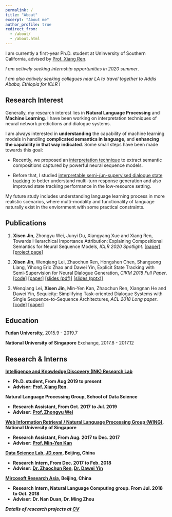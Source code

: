 ```yaml
---
permalink: /
title: "About"
excerpt: "About me"
author_profile: true
redirect_from: 
  - /about/
  - /about.html
---
```


I am currently a first-year Ph.D. student at Uninversity of Southern California, advised by [Prof. Xiang Ren](http://ink-ron.usc.edu/xiangren/).

*I am actively seeking internship opportunities in 2020 summer*.

*I am also actively seeking collegues near LA to travel together to Addis Ababa, Ethiopia for ICLR !*

## Research Interest

Generally, my research interest lies in **Natural Language Processing** and **Machine Learning**. I have been working on interpretation techniques of neural network predictions and dialogue systems.

I am always interested in **understanding** the capability of machine learning models in handling **complicated semantics in language**, and **enhancing the capability in that way indicated**. Some small steps have been made towards this goal: 

- Recently, we proposed an [interpretation technique](#iclr20towards) to extract semantic compositions captured by powerful neural sequence models.

- Before that, I studied [interpretable semi-/un-supervised dialogue state tracking](#cikm18explicit) to better understand multi-turn response generation and also improved state tracking performance in the low-resource setting.

My future study includes understanding language learning process in more realistic scenarios, where multi-modality and functionality of language naturally exist in the enviornment with some practical constraints.


## Publications

1. <a name="iclr20towards"></a>**Xisen Jin**, Zhongyu Wei, Junyi Du, Xiangyang Xue and Xiang Ren, Towards Hierarchical Importance Attribution: Explaining Compositional Semantics for Neural Sequence Models, *ICLR 2020 Spotlight*. [[paper]](https://openreview.net/forum?id=BkxRRkSKwr) [[project page]](http://inklab.usc.edu/hiexpl/)

2. <a name="cikm18explicit"></a>**Xisen Jin**, Wenqiang Lei, Zhaochun Ren, Hongshen Chen, Shangsong Liang, Yihong Eric Zhao and Dawei Yin, Explicit State Tracking with Semi-Supervision for Neural Dialogue Generation, *CIKM 2018 Full Paper*. [[code]](https://github.com/AuCson/SEDST) [[paper]](https://arxiv.org/pdf/1808.10596.pdf) [[slides (pdf)]](http://aucson.github.io/files/explicit_state_tracking_slides.pdf) [[slides (pptx)]](http://aucson.github.io/files/explicit_state_tracking_slides.pptx)
    
3. Wenqiang Lei, **Xisen Jin**, Min-Yen Kan, Zhaochun Ren, Xiangnan He and Dawei Yin, Sequicity: Simplifying Task-oriented Dialogue Systems with Single Sequence-to-Sequence Architectures, *ACL 2018 Long paper*. [[code]](https://github.com/WING-NUS/sequicity) [[paper]](http://www.aclweb.org/anthology/P18-1133)


## Education

<b>Fudan University,</b> 2015.9 - 2019.7

<b>National University of Singapore</b> Exchange, 2017.8 - 2017.12

## Research & Interns

<b>[Intelligence and Knowledge Discovery (INK) Research Lab](http://inklab.usc.edu/)

- Ph.D. student, From Aug 2019 to present
- Advisor: [Prof. Xiang Ren](http://ink-ron.usc.edu/xiangren/).

<b>Natural Language Processing Group</b>, School of Data Science

- Research Assistant, From Oct. 2017 to Jul. 2019
- Adviser: [Prof. Zhongyu Wei](https://wei-zhongyu.github.io/)

<b>[Web Information Retrieval / Natural Language Processing Group (WING)](http://wing.comp.nus.edu.sg/)</b>, National University of Singapore

- Research Assistant, From Aug. 2017 to Dec. 2017
- Adviser: [Prof. Min-Yen Kan](http://www.comp.nus.edu.sg/~kanmy/)

<b>[Data Science Lab, JD.com](http://datascience.jd.com)</b>, Beijing, China

- Research Intern, From Dec. 2017 to Feb. 2018
- Adviser: [Dr. Zhaochun Ren](https://sites.google.com/site/zren87/), [Dr. Dawei Yin](http://www.yindawei.com/)

<b>[Mircosoft Research Asia](https://www.microsoft.com/en-us/research/)</b>, Beijing, China

- Research Intern, Natural Language Computing group. From Jul. 2018 to Oct. 2018
- Adviser: Dr. Nan Duan, Dr. Ming Zhou

*Details of research projects at [CV](https://aucson.github.io/cv/)*

